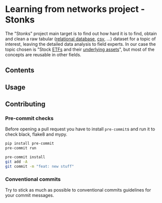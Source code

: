 # Learning from networks project - Stonks

The "Stonks" project main target is to find out how hard it is to find, obtain and clean a raw tabular ([relational database](https://en.wikipedia.org/wiki/Relational_database), [csv](https://en.wikipedia.org/wiki/Comma-separated_values), ...) dataset for a topic of interest, leaving the detailed data analysis to field experts.
In our case the topic chosen is "Stock [ETFs](https://www.investopedia.com/terms/e/etf.asp) and their [underlying assets](https://www.investopedia.com/terms/u/underlying-asset.asp)", but most of the concepts are reusable in other fields.

## Contents



## Usage



## Contributing

### Pre-commit checks

Before opening a pull request you have to install `pre-commit`s and run it to check black, flake8 and mypy.

```bash
pip install pre-commit
pre-commit run

pre-commit install
git add -A
git commit -m "feat: new stuff"
```

### Conventional commits

Try to stick as much as possible to conventional commits guidelines for your commit messages.
